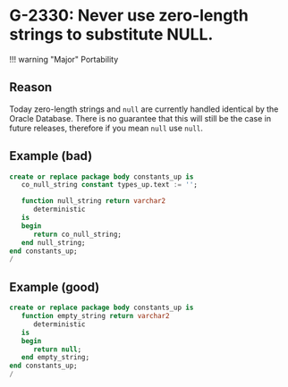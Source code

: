 # G-2330: Never use zero-length strings to substitute NULL.

!!! warning "Major"
    Portability

## Reason

Today zero-length strings and `null` are currently handled identical by the Oracle Database. There is no guarantee that this will still be the case in future releases, therefore if you mean `null` use `null`.

## Example (bad)

``` sql
create or replace package body constants_up is
   co_null_string constant types_up.text := '';

   function null_string return varchar2
      deterministic
   is
   begin
      return co_null_string;
   end null_string;
end constants_up;
/
```

## Example (good)

``` sql
create or replace package body constants_up is
   function empty_string return varchar2
      deterministic
   is
   begin
      return null;
   end empty_string;
end constants_up;
/
```